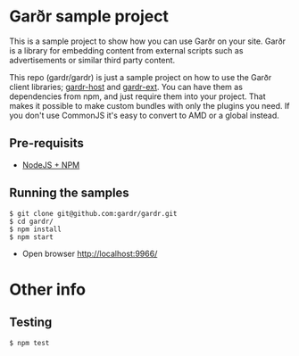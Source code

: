 # Garðr sample project

This is a sample project to show how you can use Garðr on your site. Garðr is a library for embedding content from
external scripts such as advertisements or similar third party content.

This repo (gardr/gardr) is just a sample project on how to use the Garðr client libraries;
[gardr-host](https://github.com/gardr/host/) and [gardr-ext](https://github.com/gardr/ext/). You can have them as
dependencies from npm, and just require them into your project. That makes it possible to make custom bundles with only
the plugins you need. If you don't use CommonJS it's easy to convert to AMD or a global instead.


## Pre-requisits
* [NodeJS + NPM](http://nodejs.org)

## Running the samples

    $ git clone git@github.com:gardr/gardr.git
    $ cd gardr/
  	$ npm install
  	$ npm start

* Open browser [http://localhost:9966/](http://localhost:9966/)


# Other info

## Testing

	$ npm test


